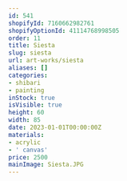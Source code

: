 ```yaml
---
id: 541
shopifyId: 7160662982761
shopifyOptionId: 41114768998505
order: 11
title: Siesta
slug: siesta
url: art-works/siesta
aliases: []
categories:
- shibari
- painting
inStock: true
isVisible: true
height: 60
width: 85
date: 2023-01-01T00:00:00Z
materials:
- acrylic
- ' canvas'
price: 2500
mainImage: Siesta.JPG
---
```

